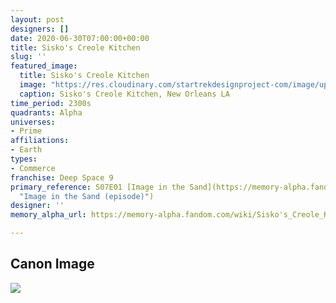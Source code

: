 ```yaml
---
layout: post
designers: []
date: 2020-06-30T07:00:00+00:00
title: Sisko's Creole Kitchen
slug: ''
featured_image:
  title: Sisko's Creole Kitchen
  image: "https://res.cloudinary.com/startrekdesignproject-com/image/upload/v1593562992/SiskosCreoleKitchen.png"
  caption: Sisko's Creole Kitchen, New Orleans LA
time_period: 2300s
quadrants: Alpha
universes:
- Prime
affiliations:
- Earth
types:
- Commerce
franchise: Deep Space 9
primary_reference: S07E01 [Image in the Sand](https://memory-alpha.fandom.com/wiki/Image_in_the_Sand_(episode)
  "Image in the Sand (episode)")
designer: ''
memory_alpha_url: https://memory-alpha.fandom.com/wiki/Sisko's_Creole_Kitchen

---
```

## Canon Image

![](https://res.cloudinary.com/startrekdesignproject-com/image/upload/v1593562992/Siskos_DS9-7x1.jpg)